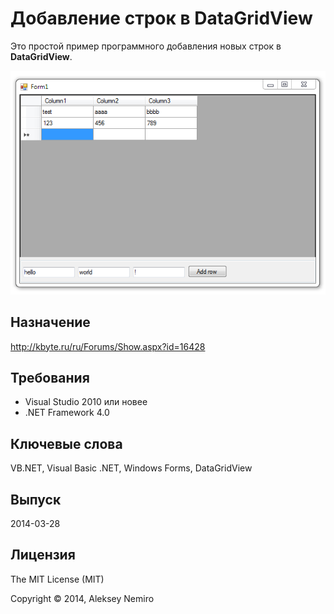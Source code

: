 ﻿# Добавление строк в DataGridView

Это простой пример программного добавления новых строк в **DataGridView**.

![Preview](preview.png)

## Назначение

http://kbyte.ru/ru/Forums/Show.aspx?id=16428

## Требования

* Visual Studio 2010 или новее
* .NET Framework 4.0

## Ключевые слова

VB.NET, Visual Basic .NET, Windows Forms, DataGridView

## Выпуск

2014-03-28

## Лицензия

The MIT License (MIT)

Copyright © 2014, Aleksey Nemiro